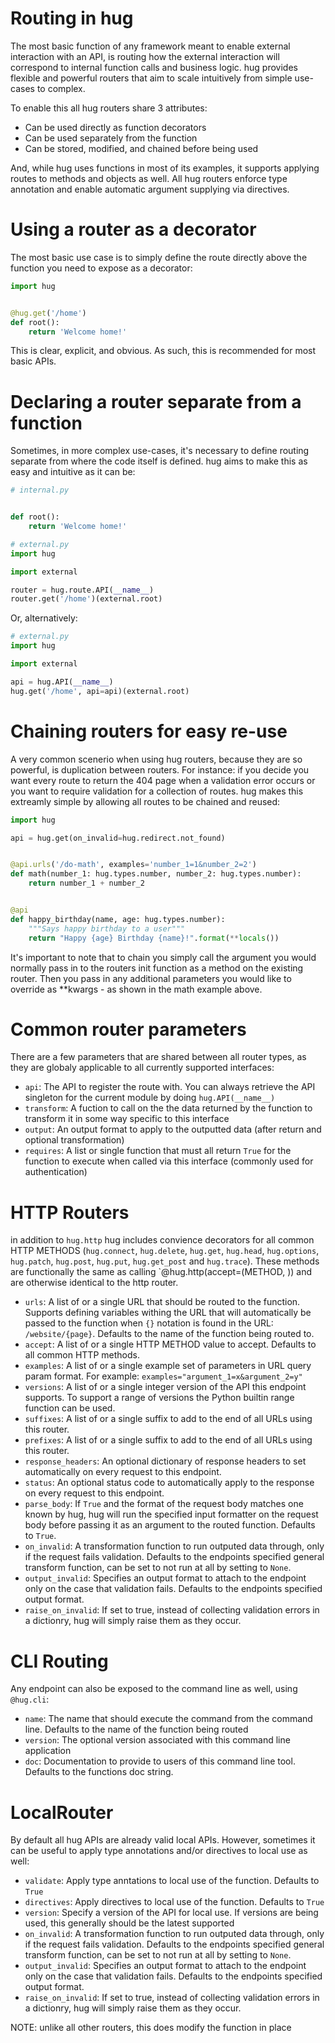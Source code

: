 Routing in hug
===================

The most basic function of any framework meant to enable external interaction with an API, is routing how the external
interaction will correspond to internal function calls and business logic. hug provides flexible and powerful routers
that aim to scale intuitively from simple use-cases to complex.

To enable this all hug routers share 3 attributes:

 - Can be used directly as function decorators
 - Can be used separately from the function
 - Can be stored, modified, and chained before being used

And, while hug uses functions in most of its examples, it supports applying routes to methods and objects as well. All hug routers enforce type annotation
and enable automatic argument supplying via directives.

Using a router as a decorator
===================

The most basic use case is to simply define the route directly above the function you need to expose as a decorator:

```py
import hug


@hug.get('/home')
def root():
    return 'Welcome home!'
```

This is clear, explicit, and obvious. As such, this is recommended for most basic APIs.

Declaring a router separate from a function
===================

Sometimes, in more complex use-cases, it's necessary to define routing separate from where the code itself is defined.
hug aims to make this as easy and intuitive as it can be:

```py
# internal.py


def root():
    return 'Welcome home!'
```

```py
# external.py
import hug

import external

router = hug.route.API(__name__)
router.get('/home')(external.root)
```

Or, alternatively:

```py
# external.py
import hug

import external

api = hug.API(__name__)
hug.get('/home', api=api)(external.root)
```

Chaining routers for easy re-use
===================

A very common scenerio when using hug routers, because they are so powerful, is duplication between routers.
For instance: if you decide you want every route to return the 404 page when a validation error occurs or you want to
require validation for a collection of routes. hug makes this extreamly simple by allowing all routes to be chained
and reused:

```py
import hug

api = hug.get(on_invalid=hug.redirect.not_found)


@api.urls('/do-math', examples='number_1=1&number_2=2')
def math(number_1: hug.types.number, number_2: hug.types.number):
    return number_1 + number_2


@api
def happy_birthday(name, age: hug.types.number):
    """Says happy birthday to a user"""
    return "Happy {age} Birthday {name}!".format(**locals())
```

It's important to note that to chain you simply call the argument you would normally pass in to the routers init function
as a method on the existing router. Then you pass in any additional parameters you would like to override as **kwargs - as
shown in the math example above.

Common router parameters
===================

There are a few parameters that are shared between all router types, as they are globaly applicable to all currently supported interfaces:

 - `api`: The API to register the route with. You can always retrieve the API singleton for the current module by doing `hug.API(__name__)`
 - `transform`: A fuction to call on the the data returned by the function to transform it in some way specific to this interface
 - `output`: An output format to apply to the outputted data (after return and optional transformation)
 - `requires`: A list or single function that must all return `True` for the function to execute when called via this interface (commonly used for authentication)

HTTP Routers
===================

in addition to `hug.http` hug includes convience decorators for all common HTTP METHODS (`hug.connect`, `hug.delete`, `hug.get`, `hug.head`, `hug.options`, `hug.patch`, `hug.post`, `hug.put`, `hug.get_post` and `hug.trace`). These methods are functionally the same as calling `@hug.http(accept=(METHOD, )) and are otherwise identical to the http router.

 - `urls`: A list of or a single URL that should be routed to the function. Supports defining variables withing the URL that will automatically be passed to the function when `{}` notation is found in the URL: `/website/{page}`. Defaults to the name of the function being routed to.
 - `accept`: A list of or a single HTTP METHOD value to accept. Defaults to all common HTTP methods.
 - `examples`: A list of or a single example set of parameters in URL query param format. For example: `examples="argument_1=x&argument_2=y"`
 - `versions`: A list of or a single integer version of the API this endpoint supports. To support a range of versions the Python builtin range function can be used.
 - `suffixes`: A list of or a single suffix to add to the end of all URLs using this router.
 - `prefixes`: A list of or a single suffix to add to the end of all URLs using this router.
 - `response_headers`: An optional dictionary of response headers to set automatically on every request to this endpoint.
  - `status`: An optional status code to automatically apply to the response on every request to this endpoint.
 - `parse_body`: If `True` and the format of the request body matches one known by hug, hug will run the specified input formatter on the request body before passing it as an argument to the routed function. Defaults to `True`.
 - `on_invalid`: A transformation function to run outputed data through, only if the request fails validation. Defaults to the endpoints specified general transform function, can be set to not run at all by setting to `None`.
 - `output_invalid`: Specifies an output format to attach to the endpoint only on the case that validation fails. Defaults to the endpoints specified output format.
 - `raise_on_invalid`: If set to true, instead of collecting validation errors in a dictionry, hug will simply raise them as they occur.


CLI Routing
===================

Any endpoint can also be exposed to the command line as well, using `@hug.cli`:

  - `name`: The name that should execute the command from the command line. Defaults to the name of the function being routed
  - `version`: The optional version associated with this command line application
  - `doc`: Documentation to provide to users of this command line tool. Defaults to the functions doc string.


LocalRouter
===================

By default all hug APIs are already valid local APIs. However, sometimes it can be useful to apply type annotations and/or directives to local use as well:

 - `validate`: Apply type anntations to local use of the function. Defaults to `True`
 - `directives`: Apply directives to local use of the function. Defaults to `True`
 - `version`: Specify a version of the API for local use. If versions are being used, this generally should be the latest supported
 - `on_invalid`: A transformation function to run outputed data through, only if the request fails validation. Defaults to the endpoints specified general transform function, can be set to not run at all by setting to `None`.
 - `output_invalid`: Specifies an output format to attach to the endpoint only on the case that validation fails. Defaults to the endpoints specified output format.
 - `raise_on_invalid`: If set to true, instead of collecting validation errors in a dictionry, hug will simply raise them as they occur.

NOTE: unlike all other routers, this does modify the function in place
